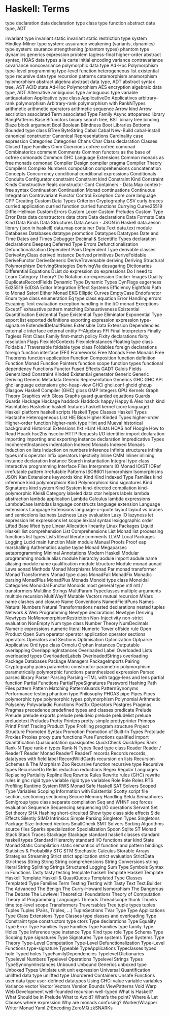 # Haskell: Terms

type declaration
data declaration
type class
type function
abstract data type, ADT

invariant
type invariant
static invariant
static restriction
type system Hindley-Milner
type system: assurance weakening (variants, dynamics)
type system: ssurance strengthening (phantom types)
phantom type
dynamics
generics
expression problem
tagless-final
higher-order abstract syntax, HOAS
data types a la carte
initial encoding
variance
contravariance
covariance
noncovariance
polymorphic data type
Ad-Hoc Polymorphism
type-level programming
type-level function
heterogeneous list
existential type
recursive data type
recursion patterns
catamorphism
anamorphism
hylomorphism
abstract algebra
abstract data type, ADT
abstract syntax tree, AST
ACID state
Ad-Hoc Polymorphism
AES encryption
algebraic data type, ADT
Alternative
ambiguous type
ambiguous type variable
antiquotation
Applicative type class
ApplicativeDo
Applicatives
arbitrary-rank polymorphism
Arbitrary-rank polymorphism with RankNTypes
arithmetic
arithmetic operators
arithmetic sequence
Arrow kind
Arrow
ascription
associated Term
associated Type Family
Async
attoparsec library
BangPatterns
Base
Bifunctors
binary search tree, BST
binary tree
binding
Blaze
block argument
Bool
Boolean Blindness
Boot Libraries
Bottoms
Bounded type class
BTree
ByteString
Cabal
Cabal New-Build
cabal-install
canonical constructor
Canonical Representations
Cardinality
case expression
Categories
Categories
Chans
Char
Class declaration
Classes
Closed Type Families
Cmm
Coercions
cofree
cofree comonad
Combinatorics
comment
Comments
Common functors as the base of cofree comonads
Common GHC Language Extensions
Common monads as free monads
comonad
Compiler Design
compiler pragma
Compiler Theory
Compilers
Complex Numbers
composition
comprehensions
concatenation
Concepts
Concurrency
conditional
conditional expressions
Conditionals
Conduits
Configurator
constraint
Constraint kind
Constraint Kind
Constraint Kinds
Constructive Reals
constructor
Cont
Containers - Data.Map
context-free syntax
Continuation
Continuation Monad
continuations
Continuous Integration
Contravariant Functor
Control.Exception
Core
core language
CPP
Creating Custom Data Types
Criterion
Cryptography
CSV
curly braces
curried application
curried function
curried functions
Currying
Curve25519 Diffie-Hellman
Custom Errors
Custom Lexer
Custom Preludes
Custom Type Error
Data
data constructors
data ctors
Data declarations
Data Formats
Data Kind
Data Kinds
Data Structures
Data.Aeson - JSON in Haskell
data.aeson library (json in haskell)
data.map container
Data.Text
data.text module
Databases
Databases
datatype promotion
Datatypes
Datatypes
Date and Time
Dates and Times
Debugger
Decimal & Scientific Types
declaration
declarations
Deepseq
Deferred Type Errors
Defunctionalization
Defunctionalization
Dependent Pairs
Dependent Type
derivable classes
DeriveAnyClass
derived instance
Derived primitives
DeriveFoldable
DeriveFunctor
DeriveGeneric
DeriveTraversable
deriving
Deriving Structural Polymorphism
DerivingStrategies
DerivingVia
desugaring
Dictionaries
Differential Equations
DList
do expression
do expressions
Do I need to Learn Category Theory?
Do Notation
do-expression
Docker Images
Duality
DuplicateRecordFields
Dynamic Type
Dynamic Types
DynFlags
eagerness
Ed25519 EdDSA
Editor Integration
Effect Systems
Efficiency
Eightfold Path to Monad Satori
Either Monad
EKG
Elliptic Curves
EmptyCase
Endofunctor
Enum type class
enumeration
Eq type class
equation
Error Handling
errors
Escaping Text
evaluation
exception handling in the I/O monad
Exceptions
ExceptT
exhaustive pattern matching
Exhaustiveness
Existential Quantification
Existential Type
Existential Type Eliminator
Exponential Type
export list
exported definitions
exporting
expression
expression type-signature
ExtendedDefaultRules
Extensible Data
Extension Dependencies
external c interface
external entity
F-Algebras
FFI
Final Interpreters
Finally Tagless
First Class Family
first-match policy
Fixity declarations
fixity resolution
Flags
FlexibleContexts
FlexibleInstances
Floating type class
Foldable / Traversable
foldable type class
Foldables
foreign declarations
foreign function interface (FFI)
Frameworks
Free Monads
Free Monads
Free Theorems
function application
Function Composition
function definition
Function Monad
Function Pointers
function scope
function types
functional dependency
Functions
Functor
Fused Effects
GADT
Galois Fields
Generalized Constraint Kinded Existential
generator
Generic
Generic Deriving
Generic Metadata
Generic Representation
Generics
GHC
GHC API
ghc language extensions
ghc-heap-view
GHCi
ghci.conf
ghcid
ghcup
Glasgow Haskell Compiler (GHC)
gloss
GMP Integers
GPU Kernels
Graph Theory
Graphics with Gloss
Graphs
guard
guarded equations
Guards
Guards
Hackage
Hackage
haddock
Haddock
happy
Happy & Alex
hash kind
Hashtables
Haskeline
haskell features
haskell kernel (core language)
Haskell platform
haskell scripts
Haskell Type Classes
Haskell Types
Hastache
Heterogeneous List
HIE Bios
Higher Kinded Types
higher-order
Higher-order function
higher-rank type
Hint and Mueval
historical background
Historical Extensions
hkt
HLint
HLists
HOAS
hof
Hoogle
How to Read
Hpack
hsc2hs
hscolor
HTTP Requests
I/O
identifier
import declaration
importing
importing and exporting instance declaration
Impredicative Types
IncoherentInstances
indentation
Indexed Monads
Indexed Monads
Induction on lists
Induction on numbers
inference
Infinite structures
infinite types
infix operator
Infix operators
Injectivity
Inline CMM
Inliner
inlining
instance declaration
Instance Search
instantiation
Integral type class
Interactive programming
Interface Files
Interpreters
IO Monad
IO/ST
IORef
irrefutable pattern
Irrefutable Patterns
ISO8601
Isomorphism
Isomorphisms
JSON
Kan Extensions
keywords
kind
Kind
Kind Indexed Type Families
kind inference
kind polymorphism
Kind Polymorphism
kind signatures
Kind Signatures
kind system
Kind System
kind-directed compilation
kind-polymorphic
Kleisli Category
labeled data ctor helpers
labels
lambda abstraction
lambda application
Lambda Calculus
lambda expressions
LambdaCase
lambdas
language constructs
language extension
Language extensions
Language Extensions
language-c-quote
layout
layout vs braces and semicolons
laziness
Laziness
Lazy evaluation
Lazy IO
lazyness
let expression
let expressions
let scope
lexical syntax
lexigographic order
Lifted Base
lifted type
Linear Allocation
linearity
Linux Packages
Liquid Haskell
list comprehension
List Comprehensions
List Monad
list processing functions
list types
Lists
literal
literate comments
LLVM
Local Packages
Logging
Lucid
main function
Main module
Manual Proofs
Proof
eap
marshalling
Aathematics
aaybe
taybe Monad
Megaparsec
aetaprogramming
Minimal Annotations
Modern Haskell
Modular programming
module alias
module hierarchy
aodule import
aodule name aliasing
module name qualification
module ktructure
Module
monad
aonad Laws
aonad Methods
Monad Morphisms
Monad Par
monad transformer
Monad Transformers
Monad type class
MonadFail
MonadFix
Monadic parsing
MonadPlus
MonadPlus
Monads
Monoid type class
Monoidal Categories
Monoidal Functor
Monoids
most general type
mtl
mtl / transformers
Multiline Strings
MultiParam Typeclasses
multiple arguments
multiple recursion
MultiWayIf
Mutable Vectors
mutual recursion
MVars
name clashes and closure
Name Conventions
NamedFieldPuns
Names
Natural Numbers
Natural Transformations
nested declarations
nested tuples
Network & Web Programming
Newtype declarations
Newtype Deriving
Newtypes
NoMonomorphismRestriction
Non-Injectivity
non-strict evaluation
NonEmpty
Num type class
Number Theory
NumDecimals
Numeric expressions
numeric literal
Numeric Tower
offside rule
Open Product
Open Sum
operator
operator application
operator sections
operators
Operators and Sections
Optimisation
Optimization
Optparse Applicative
Ord type class
Ormolu
Orphan Instances
Outputable
overlapping
OverlappingInstances
Overloaded Label
Overloaded Lists
overloaded types
OverloadedLabels
OverloadedStrings
overloading
Package Databases
Package Managers
PackageImports
Pairing Cryptography
pairs
parametric constructor
parametric polymorphism
parametrically polymorphic functions
parenthesized expression
Parsec
parsec library
Parser
Parsing
Parsing HTML with taggy-lens and lens
partial function
Partial Functions
PartialTypeSignatures
Password Hashing
Path Files
pattern
Pattern Matching
PatternGuards
PatternSynonyms
Performance testing
phantom type
Philosophy
PHOAS
pipe
Pipes
Pipes
polymorphic type
polymorphic types
polymorphism
Polynomial Arithmetic
Polysemy
Polyvariadic Functions
Postfix Operators
Postgres
Pragmas
Pragmas
precedence
predefined types and classes
predicate
Prelude
Prelude
prelude exports
prelude preludeio
prelude preludelist
prelude preludetext
Preludes
Pretty Printers
pretty-simple
prettyprinter
Primops
Printf
Printf Tracing
Product Type
Profiling
program structure
Project Structure
Promoted Syntax
Promotion
Promotion of Built-In Types
Protolude
Proxies
Proxies
proxy
pure functions
Pure Functions
qualified import
Quantification
Quasiquotation
quasiquotes
QuickCheck
QuickSpec
Rank
Rank-N Type
rank-n types
Rank-N Types
Read type class
Reader
Reader / ReaderT
Reader Monad
ReaderT
ReaderT
records
Records
records, datatypes with field label
RecordWildCards
recursion on lists
Recursion Schemes & The Morphism Zoo
Recursive function
recursive type
Recursive types
RecursiveDo
Redis
reduction
reductions
Regex
Regular Languages
Replacing Partiality
Repline
Req
Rewrite Rules
Rewrite rules (GHC)
rewrite rules in ghc
rigid type variable
rigid type variables
Role
Role
Roles
RTS Profiling
Runtime System
RWS Monad
Safe Haskell
SAT Solvers
Scoped Type Variables
Scoping Information with Existential
Scotty
script file
section, sectioning
sectioning
Secure Memory Handling
Selda
Semaphores
Semigroup type class
separate compilation
Seq and WHNF
seq forces evaluation
Sequence
Sequencing
sequencing I/O operations
Servant
Set
Set theory
SHA Hashing
short-circuited
Show type class
side effects
Side Effects
Silently
SIMD Intrinsics
Simple Parsing
Singleton Types
Singletons Package
Size-Indexed Vectors
SmallCheck
SMT Solvers
Sorting Algorithms
source files
Sparks
specialization
Specialization
Spoon
Sqlite
ST Monad
Stack
Stack Traces
Stackage
Stackage
standard haskell classes
standard haskell types
Standard Hierarchy
standard I/O functions
star kind
State Monad
Static Compilation
static semantics of function and pattern bindings
Statistics & Probability
STG
STM
Stochastic Calculus
Storable Arrays
Strategies
Streaming
Strict
strict application
strict evaluation
StrictData
Strictness
String
String
String comprehensions
String Conversions
string literal
String Splitting
Strings
Structured Logging
Sum Type
Symbols
Syntax in Functions
Tasty
tasty testing
template haskell
Template Haskell
Template Haskell
Template Haskell & QuasiQuotes
Templated Type Classes
Templated Type Families
Term
Testing
Testing with Tasty
Text
Text.Builder
The Advanced
The Benign
The Curry-Howard Isomorphism
The Dangerous
The Debate
The Lowlevel
Theoretical Foundations
Theory of Computation
Theory of Programming Languages
Threads
Threadscope
thunk
Thunks
time
top-level scope
Transformers
Traversables
Tree
tuple types
tuples
Tuples
Tuples (Pairs, Triples, ...)
TupleSections
TVar
Type
Type Applications
Type Class Extensions
Type Classes
type classes and overloading
Type Constraint
type constructors
type ctors
Type declarations
Type Equality
Type Error
Type Families
Type Families
Type Families
type family
Type Holes
Type Inference
type instance
Type Kind
type role
Type Schema
Type Scoping
type signatures
Type Signatures
Type systems
Type Systems
Type Theory
Type-Level Computation
Type-Level Defunctionalization
Type-Level Functions
type-signature
Typeable
TypeApplications
Typeclasses
typed hole
Typed holes
TypeFamilyDependencies
Typelevel Dictionaries
Typelevel Numbers
Typelevel Operations
Typelevel Strings
Types
TypeSynonymInstances
Unbound
Unbound Generics
unboxed type
Unboxed Types
Uniplate
unit
unit expression
Universal Quantification
unlifted data type
unlifted type
Unordered Containers
Unsafe Functions
user data type
user-defined datatypes
Using GHCi
value
variable
variables
Variance
vector
Vector
Vectors
Version Bounds
ViewPatterns
Void
Warp
Web Development
well-founded recursion
well-typed
What is Haskell?
What Should be in Prelude
What to Avoid?
What’s the point?
Where & Let Clauses
where expression
Why are monads confusing?
Worker/Wrapper
Writer Monad
Yaml
Z-Encoding
ZeroMQ
zkSNARKs
